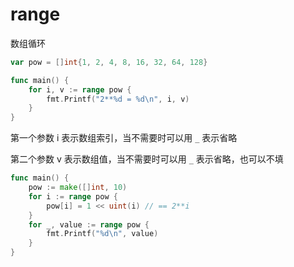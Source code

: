 # range

数组循环

```go
var pow = []int{1, 2, 4, 8, 16, 32, 64, 128}

func main() {
	for i, v := range pow {
		fmt.Printf("2**%d = %d\n", i, v)
	}
}
```

第一个参数 i 表示数组索引，当不需要时可以用 `_` 表示省略

第二个参数 v 表示数组值，当不需要时可以用 `_` 表示省略，也可以不填

```go
func main() {
	pow := make([]int, 10)
	for i := range pow {
		pow[i] = 1 << uint(i) // == 2**i
	}
	for _, value := range pow {
		fmt.Printf("%d\n", value)
	}
}
```

